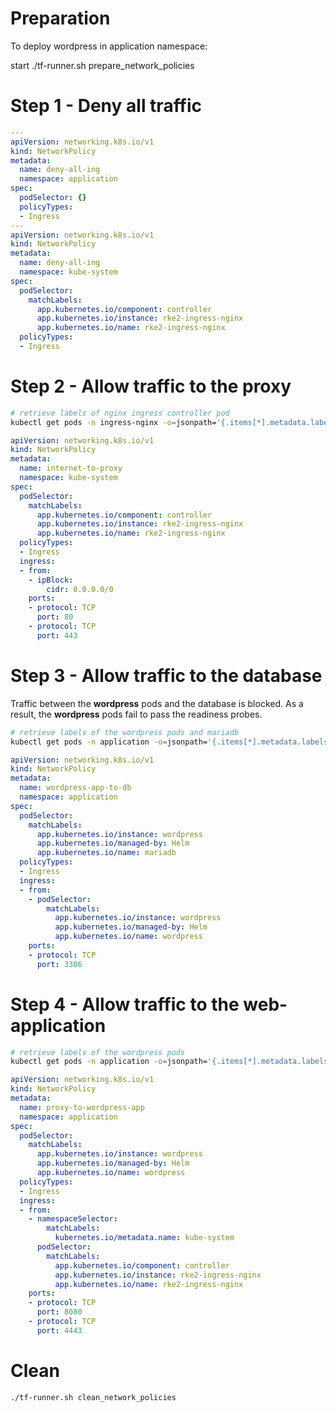 # Preparation 

To deploy wordpress in application namespace:

start ./tf-runner.sh prepare_network_policies

# Step 1 - Deny all traffic

```yaml
---
apiVersion: networking.k8s.io/v1
kind: NetworkPolicy
metadata:
  name: deny-all-ing
  namespace: application
spec:
  podSelector: {}
  policyTypes:
  - Ingress
---
apiVersion: networking.k8s.io/v1
kind: NetworkPolicy
metadata:
  name: deny-all-ing
  namespace: kube-system
spec:
  podSelector:
    matchLabels:
      app.kubernetes.io/component: controller
      app.kubernetes.io/instance: rke2-ingress-nginx
      app.kubernetes.io/name: rke2-ingress-nginx
  policyTypes:
  - Ingress
```

# Step 2 - Allow traffic to the proxy

```sh
# retrieve labels of nginx ingress controller pod
kubectl get pods -n ingress-nginx -o=jsonpath='{.items[*].metadata.labels}'|jq ''
```

```yaml
apiVersion: networking.k8s.io/v1
kind: NetworkPolicy
metadata:
  name: internet-to-proxy
  namespace: kube-system
spec:
  podSelector:
    matchLabels:
      app.kubernetes.io/component: controller
      app.kubernetes.io/instance: rke2-ingress-nginx
      app.kubernetes.io/name: rke2-ingress-nginx
  policyTypes:
  - Ingress
  ingress:
  - from:
    - ipBlock:
        cidr: 0.0.0.0/0
    ports:
    - protocol: TCP
      port: 80
    - protocol: TCP
      port: 443
```

# Step 3 - Allow traffic to the database

Traffic between the **wordpress** pods and the database is blocked.
As a result, the **wordpress** pods fail to pass the readiness probes.

```sh
# retrieve labels of the wordpress pods and mariadb
kubectl get pods -n application -o=jsonpath='{.items[*].metadata.labels}'|jq ''
```

```yaml
apiVersion: networking.k8s.io/v1
kind: NetworkPolicy
metadata:
  name: wordpress-app-to-db
  namespace: application
spec:
  podSelector:
    matchLabels:
      app.kubernetes.io/instance: wordpress
      app.kubernetes.io/managed-by: Helm
      app.kubernetes.io/name: mariadb
  policyTypes:
  - Ingress
  ingress:
  - from:
    - podSelector:
        matchLabels:
          app.kubernetes.io/instance: wordpress
          app.kubernetes.io/managed-by: Helm
          app.kubernetes.io/name: wordpress
    ports:
    - protocol: TCP
      port: 3306
```

# Step 4 - Allow traffic to the web-application

```sh
# retrieve labels of the wordpress pods
kubectl get pods -n application -o=jsonpath='{.items[*].metadata.labels}'|jq ''
```

```yaml
apiVersion: networking.k8s.io/v1
kind: NetworkPolicy
metadata:
  name: proxy-to-wordpress-app
  namespace: application
spec:
  podSelector:
    matchLabels:
      app.kubernetes.io/instance: wordpress
      app.kubernetes.io/managed-by: Helm
      app.kubernetes.io/name: wordpress
  policyTypes:
  - Ingress
  ingress:
  - from:
    - namespaceSelector:
        matchLabels:
          kubernetes.io/metadata.name: kube-system
      podSelector:
        matchLabels:
          app.kubernetes.io/component: controller
          app.kubernetes.io/instance: rke2-ingress-nginx
          app.kubernetes.io/name: rke2-ingress-nginx
    ports:
    - protocol: TCP
      port: 8080
    - protocol: TCP
      port: 4443
```

# Clean

```sh
./tf-runner.sh clean_network_policies
```
